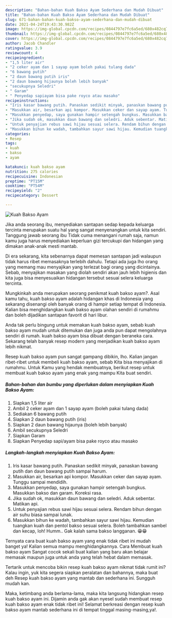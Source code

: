 ```yaml
---
description: "Bahan-bahan Kuah Bakso Ayam Sederhana dan Mudah Dibuat"
title: "Bahan-bahan Kuah Bakso Ayam Sederhana dan Mudah Dibuat"
slug: 671-bahan-bahan-kuah-bakso-ayam-sederhana-dan-mudah-dibuat
date: 2021-04-24T19:43:30.982Z
image: https://img-global.cpcdn.com/recipes/0844797e7fc6a5ed/680x482cq70/kuah-bakso-ayam-foto-resep-utama.jpg
thumbnail: https://img-global.cpcdn.com/recipes/0844797e7fc6a5ed/680x482cq70/kuah-bakso-ayam-foto-resep-utama.jpg
cover: https://img-global.cpcdn.com/recipes/0844797e7fc6a5ed/680x482cq70/kuah-bakso-ayam-foto-resep-utama.jpg
author: Jacob Chandler
ratingvalue: 3.9
reviewcount: 4
recipeingredient:
- "1,5 liter air"
- "2 ceker ayam dan 1 sayap ayam boleh pakai tulang dada"
- "6 bawang putih"
- "2 daun bawang putih iris"
- "2 daun bawang hijaunya boleh lebih banyak"
- "secukupnya Seledri"
- " Garam"
- " Penyedap sapiayam bisa pake royco atau masako"
recipeinstructions:
- "Iris kasar bawang putih. Panaskan sedikit minyak, panaskan bawang putih dan daun bawang putih sampai harum."
- "Masukkan air, besarkan api kompor. Masukkan ceker dan sayap ayam. Tunggu sampai mendidih."
- "Masukkan penyedap, saya gunakan hampir setengah bungkus. Masukkan bakso dan garam. Koreksi rasa."
- "Jika sudah ok, masukkan daun bawang dan seledri. Aduk sebentar. Matikan api."
- "Untuk penyajian rebus sawi hijau sesuai selera. Rendam bihun dengan air suhu biasa sampai lunak."
- "Masukkan bihun ke wadah, tambahkan sayur sawi hijau. Kemudian tuangkan kuah dan pentol bakso sesuai selera. Boleh tambahkan sambel dan kecap, loh! Humm.. Gak kalah sama bakso langganan. 😁😁"
categories:
- Resep
tags:
- kuah
- bakso
- ayam

katakunci: kuah bakso ayam 
nutrition: 275 calories
recipecuisine: Indonesian
preptime: "PT15M"
cooktime: "PT54M"
recipeyield: "2"
recipecategory: Dessert

---
```



![Kuah Bakso Ayam](https://img-global.cpcdn.com/recipes/0844797e7fc6a5ed/680x482cq70/kuah-bakso-ayam-foto-resep-utama.jpg)

Jika anda seorang ibu, menyediakan santapan sedap kepada keluarga tercinta merupakan suatu hal yang sangat menyenangkan untuk kita sendiri. Tanggung jawab seorang ibu Tidak cuma menangani rumah saja, namun kamu juga harus menyediakan keperluan gizi tercukupi dan hidangan yang dimakan anak-anak mesti mantab.

Di era  sekarang, kita sebenarnya dapat memesan santapan jadi walaupun tidak harus ribet memasaknya terlebih dahulu. Tetapi ada juga lho orang yang memang mau menyajikan yang terlezat bagi orang yang dicintainya. Sebab, menyajikan masakan yang diolah sendiri akan jauh lebih higienis dan kita juga bisa menyesuaikan hidangan tersebut sesuai selera keluarga tercinta. 



Mungkinkah anda merupakan seorang penikmat kuah bakso ayam?. Asal kamu tahu, kuah bakso ayam adalah hidangan khas di Indonesia yang sekarang disenangi oleh banyak orang di hampir setiap tempat di Indonesia. Kalian bisa menghidangkan kuah bakso ayam olahan sendiri di rumahmu dan boleh dijadikan santapan favorit di hari libur.

Anda tak perlu bingung untuk memakan kuah bakso ayam, sebab kuah bakso ayam mudah untuk ditemukan dan juga anda pun dapat mengolahnya sendiri di rumah. kuah bakso ayam bisa dibuat dengan beraneka cara. Sekarang telah banyak resep modern yang menjadikan kuah bakso ayam lebih nikmat.

Resep kuah bakso ayam pun sangat gampang dibikin, lho. Kalian jangan ribet-ribet untuk membeli kuah bakso ayam, sebab Kita bisa menyajikan di rumahmu. Untuk Kamu yang hendak membuatnya, berikut resep untuk membuat kuah bakso ayam yang enak yang mampu Kita buat sendiri.

<!--inarticleads1-->

##### Bahan-bahan dan bumbu yang diperlukan dalam menyiapkan Kuah Bakso Ayam:

1. Siapkan 1,5 liter air
1. Ambil 2 ceker ayam dan 1 sayap ayam (boleh pakai tulang dada)
1. Sediakan 6 bawang putih
1. Siapkan 2 daun bawang putih (iris)
1. Siapkan 2 daun bawang hijaunya (boleh lebih banyak)
1. Ambil secukupnya Seledri
1. Siapkan  Garam
1. Siapkan  Penyedap sapi/ayam bisa pake royco atau masako




<!--inarticleads2-->

##### Langkah-langkah menyiapkan Kuah Bakso Ayam:

1. Iris kasar bawang putih. Panaskan sedikit minyak, panaskan bawang putih dan daun bawang putih sampai harum.
1. Masukkan air, besarkan api kompor. Masukkan ceker dan sayap ayam. Tunggu sampai mendidih.
1. Masukkan penyedap, saya gunakan hampir setengah bungkus. Masukkan bakso dan garam. Koreksi rasa.
1. Jika sudah ok, masukkan daun bawang dan seledri. Aduk sebentar. Matikan api.
1. Untuk penyajian rebus sawi hijau sesuai selera. Rendam bihun dengan air suhu biasa sampai lunak.
1. Masukkan bihun ke wadah, tambahkan sayur sawi hijau. Kemudian tuangkan kuah dan pentol bakso sesuai selera. Boleh tambahkan sambel dan kecap, loh! Humm.. Gak kalah sama bakso langganan. 😁😁




Ternyata cara buat kuah bakso ayam yang enak tidak ribet ini mudah banget ya! Kalian semua mampu menghidangkannya. Cara Membuat kuah bakso ayam Sangat cocok sekali buat kalian yang baru akan belajar memasak maupun juga untuk anda yang telah hebat dalam memasak.

Tertarik untuk mencoba bikin resep kuah bakso ayam nikmat tidak rumit ini? Kalau ingin, yuk kita segera siapkan peralatan dan bahannya, maka buat deh Resep kuah bakso ayam yang mantab dan sederhana ini. Sungguh mudah kan. 

Maka, ketimbang anda berlama-lama, maka kita langsung hidangkan resep kuah bakso ayam ini. Dijamin anda gak akan nyesel sudah membuat resep kuah bakso ayam enak tidak ribet ini! Selamat berkreasi dengan resep kuah bakso ayam mantab sederhana ini di tempat tinggal masing-masing,ya!.

